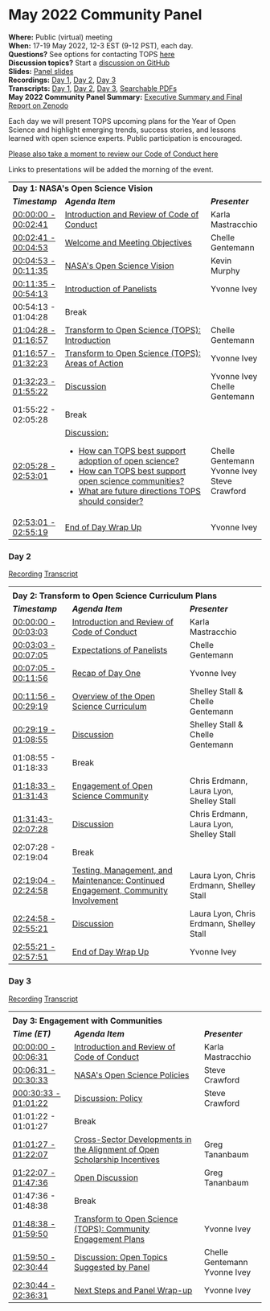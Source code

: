 
# May 2022 Community Panel

**Where:** Public (virtual) meeting  
**When:** 17-19 May 2022, 12-3 EST (9-12 PST), each day.  
**Questions?** See options for contacting TOPS [here](/README.md#need-help)  
**Discussion topics?** Start a [discussion on GitHub](https://github.com/nasa/Transform-to-Open-Science/discussions)  
**Slides:** [Panel slides](https://doi.org/10.5281/zenodo.6555260)  
**Recordings:** [Day 1](https://www.youtube.com/watch?v=MkND79xz-sI), [Day 2](https://www.youtube.com/watch?v=Nt31-2g3G_4), [Day 3](https://www.youtube.com/watch?v=WJgxxy1U_tw)  
**Transcripts:** [Day 1](https://otter.ai/s/jhQbMCTQS8-_m3soIbn7Hw), [Day 2](https://otter.ai/u/7VlDKH6yCIrwNkFGWq6oFEtNsYQ), [Day 3](https://otter.ai/u/yH9zFBW4OUuhNbsj8dgxxmj-s3Y), [Searchable PDFs](https://doi.org/10.5281/zenodo.6578578)  
**May 2022 Community Panel Summary:** [Executive Summary and Final Report on Zenodo](https://doi.org/10.5281/zenodo.6875090)

Each day we will present TOPS upcoming plans for the Year of Open Science and highlight emerging trends, success stories, and lessons learned with open science experts. Public participation is encouraged.

[Please also take a moment to review our Code of Conduct here](/CODE_OF_CONDUCT.md)

Links to presentations will be added the morning of the event. 

<table>
  <tr>
    <td colspan = "3"> <strong>Day 1: NASA's Open Science Vision</strong>
    </td>
  </tr>
   <td width = "10%"><strong><em>Timestamp</em></strong>
   </td>
   <td><strong><em>Agenda Item</em></strong>
   </td>
   <td width = "20%"><strong><em>Presenter</em></strong>
   </td>
  </tr>
  <tr>
  <td><a href = "https://youtu.be/MkND79xz-sI?t=0">00:00:00 - 00:02:41</a>
   </td>
   <td><a href = "https://youtu.be/MkND79xz-sI?t=0">Introduction and Review of Code of Conduct</a>
   </td>
   <td>Karla Mastracchio
   </td>
  </tr>
  <tr>
   <td><a href = "https://youtu.be/MkND79xz-sI?t=160">00:02:41 - 00:04:53</a>
   </td>
   <td><a href = "https://youtu.be/MkND79xz-sI?t=160">Welcome and Meeting Objectives</a>
   </td>
   <td>Chelle Gentemann
   </td>
  </tr>
  <tr>
   <td><a href = "https://youtu.be/MkND79xz-sI?t=293">00:04:53 - 00:11:35</a>
   </td>
   <td><a href = "https://youtu.be/MkND79xz-sI?t=293">NASA's Open Science Vision</a>
   </td>
   <td>Kevin Murphy
   </td>
  </tr>
  <tr>
   <td><a href = "https://youtu.be/MkND79xz-sI?t=696">00:11:35 - 00:54:13</a>
   </td>
   <td><a href = "https://youtu.be/MkND79xz-sI?t=696">Introduction of Panelists</a>
   </td>
   <td>Yvonne Ivey
   </td>
  </tr>
  <tr>
   <td>00:54:13 - 01:04:28
   </td>
   <td>Break
   </td>
   <td>
   </td>
  </tr>
  <tr>
   <td><a href = "https://youtu.be/MkND79xz-sI?t=3868">01:04:28 - 01:16:57</a>
   </td>
   <td><a href = "https://youtu.be/MkND79xz-sI?t=3868">Transform to Open Science (TOPS): Introduction</a>
   </td>
   <td>Chelle Gentemann
   </td>
  </tr>
  <tr>
   <td><a href = "https://youtu.be/MkND79xz-sI?t=4617">01:16:57 - 01:32:23</a>
   </td>
   <td><a href = "https://youtu.be/MkND79xz-sI?t=4617">Transform to Open Science (TOPS): Areas of Action</a>
   </td>
   <td>Yvonne Ivey
   </td>
  </tr>
  <tr>
   <td><a href = "https://youtu.be/MkND79xz-sI?t=5543">01:32:23 - 01:55:22</a>
   </td>
   <td><a href = "https://youtu.be/MkND79xz-sI?t=5543">Discussion</a>
   </td>
   <td>Yvonne Ivey
     <br>
     Chelle Gentemann
   </td>
  </tr>
  <tr>
   <td>01:55:22 - 02:05:28
   </td>
   <td>Break
   </td>
   <td>
   </td>
  </tr>
  <tr>
   <td><a href = "https://youtu.be/MkND79xz-sI?t=7528">02:05:28 - 02:53:01</a>
   </td>
   <td><a href = "https://youtu.be/MkND79xz-sI?t=7528">
     Discussion: 
<ul>

<li>How can TOPS best support adoption of open science? 

<li>How can TOPS best support open science communities?

<li>What are future directions TOPS should consider?
</li>
</ul>
     </a>
   </td>
   <td>Chelle Gentemann
     <br>
     Yvonne Ivey
     <br>
     Steve Crawford
   </td>
  </tr>
  <tr>
  <td><a href = "https://youtu.be/MkND79xz-sI?t=10381">02:53:01 - 02:55:19</a>
   </td>
   <td><a href = "https://youtu.be/MkND79xz-sI?t=10381">End of Day Wrap Up</a>
   </td>
   <td>Yvonne Ivey
   </td>
  </tr>
  </table>

### Day 2

[Recording](https://www.youtube.com/watch?v=Nt31-2g3G_4)
[Transcript](https://otter.ai/u/7VlDKH6yCIrwNkFGWq6oFEtNsYQ)

  <table>
  <tr>
  <td colspan = "3"></td>
  </tr>
  <tr>
  </tr>
  <tr>
    <td colspan = "3"> <strong>Day 2: Transform to Open Science Curriculum Plans</strong>
    </td>
  </tr>
    <tr>
   <td><strong><em>Timestamp</em></strong>
   </td>
   <td><strong><em>Agenda Item</em></strong>
   </td>
   <td><strong><em>Presenter</em></strong>
   </td>
  </tr>


  <tr>
    <td><a href = "https://youtu.be/Nt31-2g3G_4?t=0">00:00:00 - 00:03:03</a>
   </td>
   <td><a href = "https://youtu.be/Nt31-2g3G_4?t=0">Introduction and Review of Code of Conduct</a>
   </td>
   <td>Karla Mastracchio
   </td>
  </tr>
  <tr>
    <td><a href = "https://youtu.be/Nt31-2g3G_4?t=183">00:03:03 - 00:07:05</a>
   </td>
   <td><a href = "https://youtu.be/Nt31-2g3G_4?t=183">Expectations of Panelists</a>
   </td>
   <td>Chelle Gentemann 
   </td>
  </tr>
  <tr>
    <td><a href = "https://youtu.be/Nt31-2g3G_4?t=426">00:07:05 - 00:11:56</a>
   </td>
   <td><a href = "https://youtu.be/Nt31-2g3G_4?t=426">Recap of Day One</a>
   </td>
   <td>Yvonne Ivey
   </td>
  </tr>
  <tr>
    <td><a href = "https://youtu.be/Nt31-2g3G_4?t=716">00:11:56 - 00:29:19</a>
   </td>
   <td><a href = "https://youtu.be/Nt31-2g3G_4?t=716">Overview of the Open Science Curriculum</a>
   </td>
   <td>Shelley Stall & Chelle Gentemann
   </td>
  </tr>
  <tr>
    <td><a href = "https://youtu.be/Nt31-2g3G_4?t=1759">00:29:19 - 01:08:55</a>
   </td>
    <td><a href = "https://youtu.be/Nt31-2g3G_4?t=1759">Discussion</a>
   </td>
   <td>Shelley Stall & Chelle Gentemann
   </td>
  </tr>
  <tr>
   <td>01:08:55 - 01:18:33
   </td>
   <td>Break
   </td>
   <td>
   </td>
  </tr>
  <tr>
   <td><a href = "https://youtu.be/Nt31-2g3G_4?t=4713">01:18:33 - 01:31:43</a>
   </td>
   <td><a href = "https://youtu.be/Nt31-2g3G_4?t=4713">Engagement of Open Science Community</a>
   </td>
   <td>Chris Erdmann, Laura Lyon, Shelley Stall
   </td>
  </tr>
  <tr>
   <td><a href = "https://youtu.be/Nt31-2g3G_4?t=5503">01:31:43- 02:07:28</a>
   </td>
   <td><a href = "https://youtu.be/Nt31-2g3G_4?t=5503">Discussion</a>
   </td>
   <td>Chris Erdmann, Laura Lyon, Shelley Stall
   </td>
  </tr>
  <tr>
   <td>02:07:28 - 02:19:04
   </td>
   <td>Break
   </td>
   <td>
   </td>
  </tr>
  <tr>
   <td><a href = "https://youtu.be/Nt31-2g3G_4?t=8344">02:19:04 - 02:24:58</a>
   </td>
   <td><a href = "https://youtu.be/Nt31-2g3G_4?t=8344">Testing, Management, and Maintenance:  Continued Engagement, Community Involvement</a>
   </td>
   <td>Laura Lyon, Chris Erdmann, Shelley Stall
   </td>
  </tr>
  <tr>
   <td><a href = "https://youtu.be/Nt31-2g3G_4?t=8698">02:24:58 - 02:55:21</a>
   </td>
   <td><a href = "https://youtu.be/Nt31-2g3G_4?t=8698">Discussion</a>
   </td>
   <td>Laura Lyon, Chris Erdmann, Shelley Stall
   </td>
  </tr>
  <tr>
   <td><a href = "https://youtu.be/Nt31-2g3G_4?t=10521">02:55:21 - 02:57:51</a>
   </td>
   <td><a href = "https://youtu.be/Nt31-2g3G_4?t=10521">End of Day Wrap Up</a>
   </td>
   <td>Yvonne Ivey
   </td>
  </tr>
</table>

### Day 3

[Recording](https://www.youtube.com/watch?v=WJgxxy1U_tw)
[Transcript](https://otter.ai/u/yH9zFBW4OUuhNbsj8dgxxmj-s3Y)

<table>
  <tr>
  <td colspan = "3"></td>
  </tr>
  <tr>
  </tr>
  <tr>
  <td colspan = "3"><strong>Day 3: Engagement with Communities</strong></td>
  </tr>
  <tr>
   <td><strong><em> Time (ET)</em></strong>
   </td>
   <td><strong><em>Agenda Item</em></strong>
   </td>
   <td><strong><em>Presenter</em></strong>
   </td>
  </tr>
  <tr>
    <td><a href = "https://youtu.be/WJgxxy1U_tw?t=0">00:00:00 - 00:06:31</a>
   </td>
   <td><a href = "https://youtu.be/WJgxxy1U_tw?t=0">Introduction and Review of Code of Conduct</a>
   </td>
   <td>Karla Mastracchio
   </td>
  </tr>
  <tr>
    <td><a href = "https://youtu.be/WJgxxy1U_tw?t=391">00:06:31 - 00:30:33</a>
   </td>
   <td><a href = "https://youtu.be/WJgxxy1U_tw?t=391">NASA's Open Science Policies</a>
   </td>
   <td>Steve Crawford
   </td>
  </tr>
  <tr>
   <td><a href = "https://youtu.be/WJgxxy1U_tw?t=1833">000:30:33 - 01:01:22</a>
   </td>
   <td><a href = "https://youtu.be/WJgxxy1U_tw?t=1833">Discussion: Policy</a>
   </td>
   <td>Steve Crawford
   </td>
  </tr>
  <tr>
   <td>01:01:22 - 01:01:27
   </td>
   <td>Break
   </td>
   <td>
   </td>
  </tr>
  <tr>
   <td><a href = "https://youtu.be/WJgxxy1U_tw?t=3687">01:01:27 - 01:22:07</a>
   </td>
   <td><a href = "https://youtu.be/WJgxxy1U_tw?t=3687">Cross-Sector Developments in the Alignment of Open Scholarship Incentives</a>
   </td>
   <td>Greg Tananbaum
   </td>
  </tr>
  <tr>
   <td><a href = "https://youtu.be/WJgxxy1U_tw?t=4927">01:22:07 - 01:47:36</a>
   </td>
   <td><a href = "https://youtu.be/WJgxxy1U_tw?t=4927">Open Discussion</a>
   </td>
   <td>Greg Tananbaum
   </td>
  </tr>
  <tr>
   <td>01:47:36 - 01:48:38
   </td>
   <td>Break
   </td>
   <td>
   </td>
  </tr>
  <tr>
   <td><a href = "https://youtu.be/WJgxxy1U_tw?t=6518">01:48:38 - 01:59:50</a>
   </td>
   <td><a href = "https://youtu.be/WJgxxy1U_tw?t=6518">Transform to Open Science (TOPS): Community Engagement Plans</a>
   </td>
   <td>Yvonne Ivey
   </td>
  </tr>
  <tr>
   <td><a href = "https://youtu.be/WJgxxy1U_tw?t=7190">01:59:50 - 02:30:44</a>
   </td>
   <td><a href = "https://youtu.be/WJgxxy1U_tw?t=7190">Discussion: Open Topics Suggested by Panel</a>
   </td>
   <td>Chelle Gentemann
     <br>
     Yvonne Ivey
   </td>
  </tr>
  <tr>
   <td><a href = "https://youtu.be/WJgxxy1U_tw?t=9044">02:30:44 - 02:36:31</a>
   </td>
   <td><a href = "https://youtu.be/WJgxxy1U_tw?t=9044">Next Steps and Panel Wrap-up</a>
   </td>
   <td>Yvonne Ivey
   </td>
  </tr>
</table>
